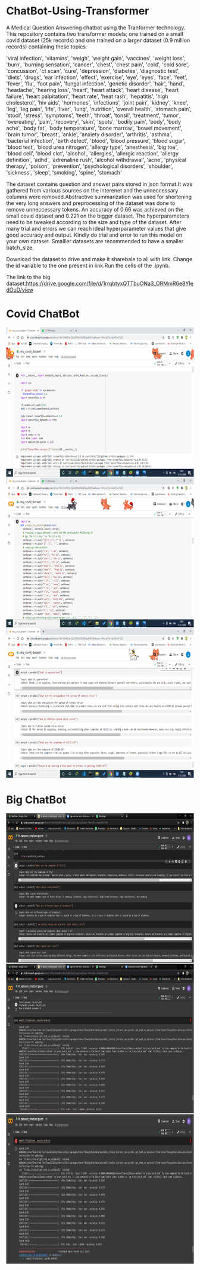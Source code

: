 # ChatBot-Using-Transformer

A Medical Question Answering chatbot using the Tranformer technology. This repository contains two transformer models; one trained on a small covid dataset (25k records) and one trained on a larger dataset (0.9 million records) containing these topics:

'viral infection', 'vitamins', 'weigh', 'weight gain', 'vaccines', 'weight loss', 'burn', 'burning sensation', 'cancer', 'chest', 'chest pain', 'cold', 'cold sore', 'concussion', 'ct scan', 'cure', 'depression', 'diabetes', 'diagnostic test', 'diets', 'drugs', 'ear infection', 'effect', 'exercise', 'eye', 'eyes', 'face', 'feet', 'fever', 'flu', 'foot pain', 'fungal infection', 'genetic disorder', 'hair', 'hand', 'headache', 'hearing loss', 'heart', 'heart attack', 'heart disease', 'heart failure', 'heart palpitation', 'heart rate', 'heat rash', 'hepatitis', 'high cholesterol', 'hiv aids', 'hormones', 'infections', 'joint pain', 'kidney', 'knee', 'leg', 'leg pain', 'life', 'liver', 'lung', 'nutrition', 'overall health', 'stomach pain', 'stool', 'stress', 'symptoms', 'teeth', 'throat', 'tonsil', 'treatment', 'tumor', 'overeating', 'pain', 'recovery', 'skin', 'spots', 'bodily pain', 'body', 'body ache', 'body fat', 'body temperature', 'bone marrow', 'bowel movement', 'brain tumor', 'breast', 'ankle', 'anxiety disorder', 'arthritis', 'asthma', 'bacterial infection', 'birth defect', 'blood', 'blood pressure', 'blood sugar', 'blood test', 'blood urea nitrogen', 'allergy type', 'anesthesia', 'big toe', 'blood cell', 'blood clot', 'alcohol', 'allergies', 'allergic reaction', 'allergy definition', 'adhd', 'adrenaline rush', 'alcohol withdrawal', 'acne', 'physical therapy', 'poison', 'prevention', 'psychological disorders', 'shoulder', 'sickness', 'sleep', 'smoking', 'spine', 'stomach'

The dataset contains question and answer pairs stored in json format.It was gathered from various sources on the interenet and the unneccessary columns were removed.Abstractive summarization was used for shortening the very long answers and preprocessing of the dataset was done to remove unneccessary tokens.
An accuracy of 0.66 was achieved on the small covid dataset and 0.221 on the bigger dataset. The hyperparameters need to be tweaked according to the size and type of the dataset. After many trial and errors we can reach ideal hyperparameter values that give good accuracy and output. Kindly do trial and error to run this model on your own dataset. Smalller datasets are recommended to have a smaller batch_size.

Download the dataset to drive and make it sharebale to all with link. Change the id variable to the one present in link.Run the cells of the .ipynb.

The link to the big dataset:https://drive.google.com/file/d/1rrqbtyxQTTbuONa3_ORMmR6e8YIedOuD/view

<h1>Covid ChatBot</h1>

<img src='Screenshots/Covid1.png' width="700" height="400">

<img src='Screenshots/Covid2.png' width="700" height="400">

<img src='Screenshots/Covid3.png' width="700" height="400">

<h1>Big ChatBot</h1>

<img src='Screenshots/Big1.jpeg' width="700" height="400">

<img src='Screenshots/Big2.jpeg' width="700" height="400">

<img src='Screenshots/Big3.jpeg' width="700" height="400">

